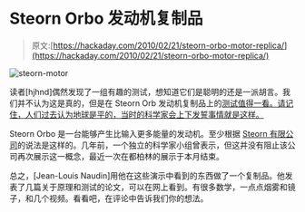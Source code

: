 # Steorn Orbo 发动机复制品

> 原文:[https://hackaday.com/2010/02/21/steorn-orbo-motor-replica/](https://hackaday.com/2010/02/21/steorn-orbo-motor-replica/)

![](../Images/fff58a72c3d878f6a4b4e75e6cfadf6f.png "steorn-motor")

读者[hjhnd]偶然发现了一组有趣的测试，想知道它们是聪明的还是一派胡言。我们并不认为这是真的，但是在 Steorn Orb 发动机复制品上的[测试值得一看。请记住，人们过去认为地球是平的，当时的科学家会上下发誓事情就是这样。](http://jnaudin.free.fr/steorn/indexen.htm)

Steorn Orbo 是一台能够产生比输入更多能量的发动机。至少根据 [Steorn 有限公司](http://www.steorn.com/)的说法是这样的。几年前，一个独立的科学家小组曾表示，但这并没有阻止该公司再次展示这一概念，最近一次在都柏林的展示于本月结束。

总之，[Jean-Louis Naudin]用他在这些演示中看到的东西做了一个复制品。他发表了几篇关于原理和测试的论文，可以在网上看到。有很多数学，一点点烟雾和镜子，和几个视频。看看吧，在评论中告诉我们你的想法。